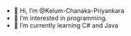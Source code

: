 - 👋 Hi, I’m @Kelum-Chanaka-Priyankara
- 👀 I’m interested in programming. 
- 🌱 I’m currently learning C# and Java
